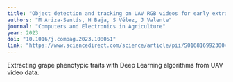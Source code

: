 ```yaml
---
title: "Object detection and tracking on UAV RGB videos for early extraction of grape phenotypic traits"
authors: "M Ariza-Sentís, H Baja, S Vélez, J Valente"
journal: "Computers and Electronics in Agriculture"
year: 2023
doi: "10.1016/j.compag.2023.108051"
link: "https://www.sciencedirect.com/science/article/pii/S0168169923004398"
---
```


Extracting grape phenotypic traits with Deep Learning algorithms from UAV video data.
